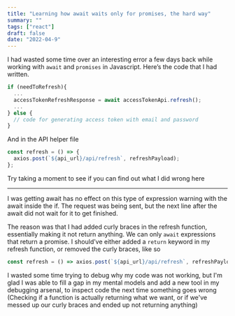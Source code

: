 ```yaml
---
title: "Learning how await waits only for promises, the hard way"
summary: ""
tags: ["react"]
draft: false 
date: "2022-04-9"
---
```


I had wasted some time over an interesting error a few days back while working with `await` and `promises` in Javascript. Here’s the code that I had written.

```js
if (needToRefresh){
  ...
  accessTokenRefreshResponse = await accessTokenApi.refresh();
  ...
} else {
  // code for generating access token with email and password
}
```

And in the API helper file

```js
const refresh = () => {
  axios.post(`${api_url}/api/refresh`, refreshPayload);
};
```

Try taking a moment to see if you can find out what I did wrong here

---

I was getting await has no effect on this type of expression warning with the await inside the if. The request was being sent, but the next line after the await did not wait for it to get finished.

The reason was that I had added curly braces in the refresh function, essentially making it not return anything. We can only `await` expressions that return a promise. I should’ve either added a `return` keyword in my refresh function, or removed the curly braces, like so

```js
const refresh = () => axios.post(`${api_url}/api/refresh`, refreshPayload);
```

I wasted some time trying to debug why my code was not working, but I'm glad I was able to fill a gap in my mental models and add a new tool in my debugging arsenal, to inspect code the next time something goes wrong (Checking if a function is actually returning what we want, or if we've messed up our curly braces and ended up not returning anything)
